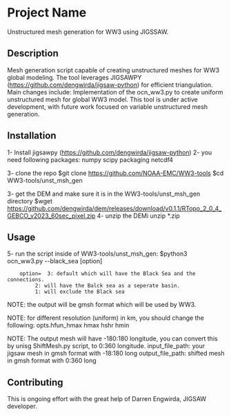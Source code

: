 # Project Name
Unstructured mesh generation for WW3 using JIGSSAW.
## Description
Mesh generation script capable of creating unstructured meshes for WW3 global modeling. The tool leverages JIGSAWPY (https://github.com/dengwirda/jigsaw-python) for efficient triangulation.
Main changes include:
Implementation of the ocn_ww3.py to create uniform unstructured mesh for global WW3 model.
This tool is under active development, with future work focused on variable unstructured mesh generation.

## Installation

1- Install jigsawpy (https://github.com/dengwirda/jigsaw-python)
2- you need following packages:
	numpy
        scipy
	packaging
	netcdf4

3- clone the repo
        $git clone https://github.com/NOAA-EMC/WW3-tools
	$cd WW3-tools/unst_msh_gen

3- get the DEM and make sure it is in the WW3-tools/unst_msh_gen directory
	$wget https://github.com/dengwirda/dem/releases/download/v0.1.1/RTopo_2_0_4_GEBCO_v2023_60sec_pixel.zip
4- unzip the DEMi 
	unzip *.zip
 
## Usage
5- run the script inside of WW3-tools/unst_msh_gen:
	$python3 ocn_ww3.py --black_sea [option]
		
		option=  3: default which will have the Black Sea and the connections.
			 2: will have the Balck sea as a seperate basin.
			 1: will exclude the Black sea

NOTE: the output will be gmsh format which will be used by WW3.

NOTE: for different resolution (uniform) in km, you should change the following:
	opts.hfun_hmax
	hmax
	hshr
	hmin

NOTE: The output mesh will have -180:180 longitude, you can convert this by unisg ShiftMesh.py script, to 0:360 longitude.
	input_file_path: your jigsaw mesh in gmsh format with -18:180 long
	output_file_path: shifted mesh in gmsh format with 0:360 long


## Contributing
This is ongoing effort with the great help of Darren Engwirda, JIGSAW developer.
